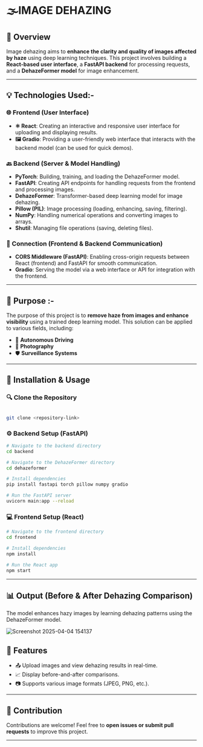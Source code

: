 # 🌫️IMAGE DEHAZING 

## 📖 Overview  
Image dehazing aims to **enhance the clarity and quality of images affected by haze** using deep learning techniques. This project involves building a **React-based user interface**, a **FastAPI backend** for processing requests, and a **DehazeFormer model** for image enhancement.  

---

## 💡 Technologies Used:-  
### 🌐 Frontend (User Interface)  
- **⚛️ React**: Creating an interactive and responsive user interface for uploading and displaying results.  
- **🖼️ Gradio**: Providing a user-friendly web interface that interacts with the backend model (can be used for quick demos).  

### 🔙 Backend (Server & Model Handling)  
- **PyTorch**: Building, training, and loading the DehazeFormer model.  
- **FastAPI**: Creating API endpoints for handling requests from the frontend and processing images.  
- **DehazeFormer**: Transformer-based deep learning model for image dehazing.  
- **Pillow (PIL)**: Image processing (loading, enhancing, saving, filtering).  
- **NumPy**: Handling numerical operations and converting images to arrays.  
- **Shutil**: Managing file operations (saving, deleting files).  

### 🔗 Connection (Frontend & Backend Communication)  
- **CORS Middleware (FastAPI)**: Enabling cross-origin requests between React (frontend) and FastAPI for smooth communication.  
- **Gradio**: Serving the model via a web interface or API for integration with the frontend.  

---

## 🎯 Purpose :- 
The purpose of this project is to **remove haze from images and enhance visibility** using a trained deep learning model. This solution can be applied to various fields, including:  
- 🚗 **Autonomous Driving**  
- 📸 **Photography**  
- 🛡️ **Surveillance Systems**  

---

## 📁 Installation & Usage  

### 🔍 Clone the Repository  
```bash

git clone <repository-link>
```

### ⚙️ Backend Setup (FastAPI)  
```bash
# Navigate to the backend directory
cd backend

# Navigate to the DehazeFormer directory
cd dehazeformer

# Install dependencies
pip install fastapi torch pillow numpy gradio

# Run the FastAPI server
uvicorn main:app --reload
```

### 💻 Frontend Setup (React)  
```bash
# Navigate to the frontend directory
cd frontend

# Install dependencies
npm install

# Run the React app
npm start
```

---

## 📊 Output (Before & After Dehazing Comparison)  
The model enhances hazy images by learning dehazing patterns using the DehazeFormer model.  


![Screenshot 2025-04-04 154137](https://github.com/user-attachments/assets/c5f4bc03-ba44-47f1-9eb9-f95e242db865)



## 🌟 Features  
- 📤 Upload images and view dehazing results in real-time.  
- 📈 Display before-and-after comparisons.  
- 📷 Supports various image formats (JPEG, PNG, etc.).  

---

## 🤝 Contribution  
Contributions are welcome! Feel free to **open issues or submit pull requests** to improve this project.  

---

